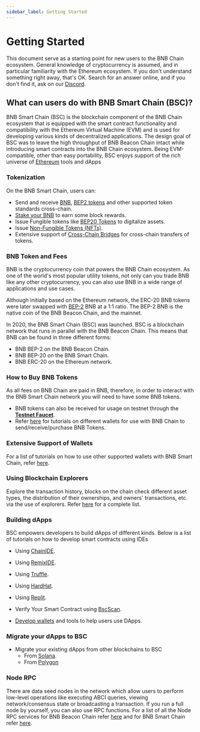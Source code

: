```yaml
---
sidebar_label: Getting Started
---
```

# Getting Started
This document serve as a starting point for new users to the BNB Chain ecosystem. General knowledge of cryptocurrency is assumed, and in particular familiarity with the Ethereum ecosystem. If you don't understand something right away, that's OK. Search for an answer online, and if you don't find it, ask on our [Discord](http://discord.com/invite/bnbchain). 

## What can users do with BNB Smart Chain (BSC)?
BNB Smart Chain (BSC) is the blockchain component of the BNB Chain ecosystem that is equipped with the smart contract functionality and compatibility with the Ethereum Virtual Machine (EVM) and is used for developing various kinds of decentralized applications. The design goal of BSC was to leave the high throughput of BNB Beacon Chain intact while introducing smart contracts into the BNB Chain ecosystem. Being EVM-compatible, other than easy portability, BSC enjoys support of the rich universe of [Ethereum](https://academy.binance.com/en/articles/what-is-ethereum) tools and dApps

### Tokenization
On the BNB Smart Chain, users can: 
- Send and receive [BNB](binance.md#transfer-testnet-bnb-from-bsc-to-bc), [BEP2 tokens](./wallet/binance.md#swap-testnet-bep2-token-to-its-bep20-equivalent) and other supported token standards cross-chain.
- [Stake your BNB](wallet/staking.md) to earn some block rewards.
- Issue Fungible tokens like [BEP20 Tokens](./BEP20.md) to digitalize assets.
- Issue [Non-Fungible Tokens (NFTs)](./ERC721.md).
- Extensive support of [Cross-Chain Bridges](./learn/cross-chain-bridges.md) for cross-chain transfers of tokens.

### BNB Token and Fees
BNB is the cryptocurrency coin that powers the BNB Chain ecosystem. As one of the world's most popular utility tokens, not only can you trade BNB like any other cryptocurrency, you can also use BNB in a wide range of applications and use cases. 

Although initially based on the Ethereum network, the ERC-20 BNB tokens were later swapped with [BEP-2](https://github.com/bnb-chain/BEPs/blob/master/BEP2.md) BNB at a 1:1 ratio. The BEP-2 BNB is the native coin of the BNB Beacon Chain, and the mainnet.

In 2020, the BNB Smart Chain (BSC) was launched. BSC is a blockchain network that runs in parallel with the BNB Beacon Chain. This means that BNB can be found in three different forms:

- BNB BEP-2 on the BNB Beacon Chain.
- BNB BEP-20 on the BNB Smart Chain.
- BNB ERC-20 on the Ethereum network.

### How to Buy BNB Tokens
As all fees on BNB Chain are paid in BNB, therefore, in order to interact with the BNB Smart Chain network you will need to have some BNB tokens. 
- BNB tokens can also be received for usage on testnet through the **[Testnet Faucet](https://testnet.binance.org/faucet-smart)**.
- Refer [here](wallets/wallet-tutorial-overview) for tutorials on different wallets for use with BNB Chain to send/receive/purchase BNB Tokens.

### Extensive Support of Wallets
For a list of tutorials on how to use other supported wallets with BNB Smart Chain, refer [here](wallets/wallet-tutorial-overview.md).

### Using Blockchain Explorers
Explore the transaction history, blocks on the chain check different asset types, the distribution of their ownerships, and owners' transactions, etc. via the use of explorers. Refer [here](./BSCexplorers.md) for a complete list.

### Building dApps
BSC empowers developers to build dApps of different kinds. Below is a list of tutorials on how to develop smart contracts using IDEs
- Using [ChainIDE](./chainide.md).
- Using [RemixIDE](./remix-new.md).
- Using [Truffle](./truffle-new.md).
- Using [HardHat](./hardhat-new.md).
- Using [Replit](./replit.md).

- Verify Your Smart Contract using [BscScan](./verify.md).
- [Develop wallets](wallet/wallet_api.md) and tools to help users use DApps.

### Migrate your dApps to BSC
- Migrate your existing dApps from other blockchains to BSC
  - From [Solana](./migration/non-evm-chains/solana/architecture-comparison.md).
  - From [Polygon](./migration/evm-chains/chain-comparison.md)

### Node RPC
There are data seed nodes in the network which allow users to perform low-level operations like executing ABCI queries, viewing network/consensus state or broadcasting a transaction.
If you run a full node by yourself, you can also use RPC functions. For a list of all the Node RPC services for BNB Beacon Chain refer [here](beaconchain/develop/api-reference/node-rpc.md) and for BNB Smart Chain refer [here](rpc.md).